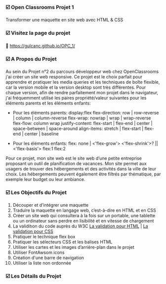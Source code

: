  
### ☑️ Open Classrooms Projet 1

Transformer une maquette en site web avec HTML & CSS

### ☑️ Visitez la page du projet
🔗 https://gulcanc.github.io/OPC_1/

### ☑️ A Propos du Projet
Au sein du Projet n°2 du parcours développeur web chez OpenClassrooms j'ai créer un site web responsive. Ce projet est le choix parfait pour apprendre et pratiquer les media queries et les techniques de boîte flexible, car la version mobile et la version desktop sont très différentes. Pour chaque version, afin de rendre parfaitement mon projet dans le navigateur, j'ai fréquemment utilisé les paires propriété/valeur suivantes pour les éléments parents et les éléments enfants:

* Pour les éléments parents:
  display:flex
  flex-direction: row | row-reverse | column | column-reverse
  flex-wrap: nowrap | wrap | wrap-reverse
  flex-flow: column wrap
  justify-content: flex-start | flex-end | center | space-between | space-around
  align-items: stretch | flex-start | flex-end | center | baseline 
  
* Pour les éléments enfants:
  flex: none |  <'flex-grow'> <'flex-shrink'>? || <'flex-basis'>
  flex:1
  flex:2

Pour ce projet, mon site web est le site web d’une petite entreprise proposant un outil de planification de vacances. Mon site permet aux usagers de trouver des hébergements et des activités dans la ville de leur choix. Les hébergements peuvent également être filtrés par thématique, par exemple leur budget ou leur  ambiance.

### ☑️ Les Objectifs du Projet

1. Découper et d’intégrer une maquette 
2. Traduire la maquette en langage web, c’est-à-dire en HTML et en CSS
3. Créer un site web qui consultera à la fois sur un portable, une tablette ou un ordinateur sans perdre en lisibilité et en vitesse de chargement
4. La validitıon du code auprès du W3C [La validation pour HTML](https://validator.w3.org/) | [La validation pour CSS](https://jigsaw.w3.org/css-validator/)
5. Pratiquer le technique flex box
6. Pratiquer les sélecteurs CSS et les balises HTML
7. Utiliser les cartes et les images d’arrière-plan dans le projet
8. Utiliser FontAwsom icons
9. Création d'une barre de navigation
10. Utiliser la liste non ordonnée

### ☑️ Les Détails du Projet










